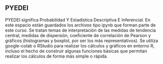 ## PYEDEI
PYEDEI significa Probabilidad Y Estadística Descriptiva E Inferencial.
En este espacio están guardados los archivos tipo ipynb que forman parte de este curso. Se tratan temas de interpretación de las medidas de tendencia central, medidas de dispersión, coeficiente de correlación de Pearson y gráficos (histogramas y boxplot, por ser los más representativos).
Se utiliza google-colab o RStudio para realizar los cálculos y gráficos en entorno R, incluso el hecho de construir algunas funciones básicas que permitan realizar los cálculos de forma más simple o rápida. 
